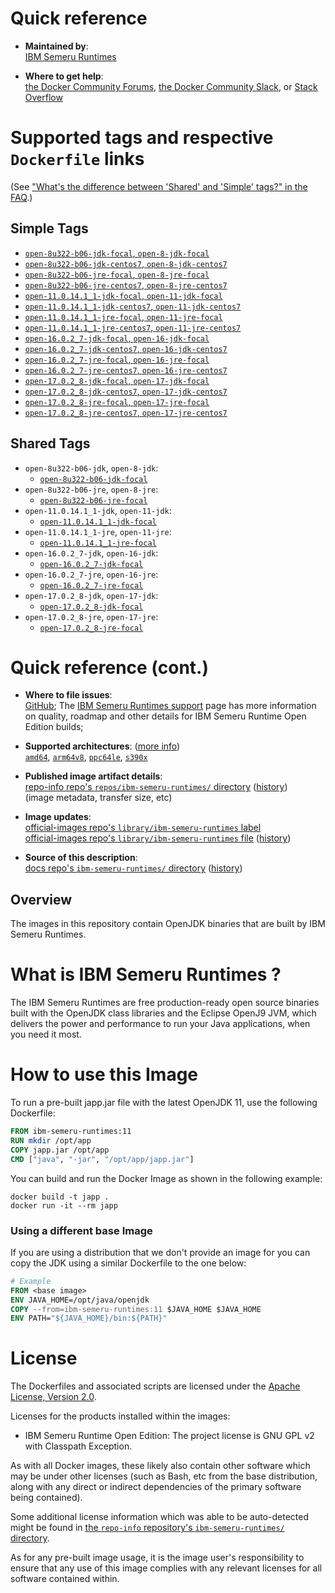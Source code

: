 <!--

********************************************************************************

WARNING:

    DO NOT EDIT "ibm-semeru-runtimes/README.md"

    IT IS AUTO-GENERATED

    (from the other files in "ibm-semeru-runtimes/" combined with a set of templates)

********************************************************************************

-->

# Quick reference

-	**Maintained by**:  
	[IBM Semeru Runtimes](https://github.com/ibmruntimes/semeru-containers)

-	**Where to get help**:  
	[the Docker Community Forums](https://forums.docker.com/), [the Docker Community Slack](https://dockr.ly/slack), or [Stack Overflow](https://stackoverflow.com/search?tab=newest&q=docker)

# Supported tags and respective `Dockerfile` links

(See ["What's the difference between 'Shared' and 'Simple' tags?" in the FAQ](https://github.com/docker-library/faq#whats-the-difference-between-shared-and-simple-tags).)

## Simple Tags

-	[`open-8u322-b06-jdk-focal`, `open-8-jdk-focal`](https://github.com/ibmruntimes/semeru-containers/blob/160ca3033c91039155d2d7006c42d69d5a331489/8/jdk/ubuntu/Dockerfile.open.releases.full)
-	[`open-8u322-b06-jdk-centos7`, `open-8-jdk-centos7`](https://github.com/ibmruntimes/semeru-containers/blob/160ca3033c91039155d2d7006c42d69d5a331489/8/jdk/centos/Dockerfile.open.releases.full)
-	[`open-8u322-b06-jre-focal`, `open-8-jre-focal`](https://github.com/ibmruntimes/semeru-containers/blob/160ca3033c91039155d2d7006c42d69d5a331489/8/jre/ubuntu/Dockerfile.open.releases.full)
-	[`open-8u322-b06-jre-centos7`, `open-8-jre-centos7`](https://github.com/ibmruntimes/semeru-containers/blob/160ca3033c91039155d2d7006c42d69d5a331489/8/jre/centos/Dockerfile.open.releases.full)
-	[`open-11.0.14.1_1-jdk-focal`, `open-11-jdk-focal`](https://github.com/ibmruntimes/semeru-containers/blob/160ca3033c91039155d2d7006c42d69d5a331489/11/jdk/ubuntu/Dockerfile.open.releases.full)
-	[`open-11.0.14.1_1-jdk-centos7`, `open-11-jdk-centos7`](https://github.com/ibmruntimes/semeru-containers/blob/160ca3033c91039155d2d7006c42d69d5a331489/11/jdk/centos/Dockerfile.open.releases.full)
-	[`open-11.0.14.1_1-jre-focal`, `open-11-jre-focal`](https://github.com/ibmruntimes/semeru-containers/blob/160ca3033c91039155d2d7006c42d69d5a331489/11/jre/ubuntu/Dockerfile.open.releases.full)
-	[`open-11.0.14.1_1-jre-centos7`, `open-11-jre-centos7`](https://github.com/ibmruntimes/semeru-containers/blob/160ca3033c91039155d2d7006c42d69d5a331489/11/jre/centos/Dockerfile.open.releases.full)
-	[`open-16.0.2_7-jdk-focal`, `open-16-jdk-focal`](https://github.com/ibmruntimes/semeru-containers/blob/160ca3033c91039155d2d7006c42d69d5a331489/16/jdk/ubuntu/Dockerfile.open.releases.full)
-	[`open-16.0.2_7-jdk-centos7`, `open-16-jdk-centos7`](https://github.com/ibmruntimes/semeru-containers/blob/160ca3033c91039155d2d7006c42d69d5a331489/16/jdk/centos/Dockerfile.open.releases.full)
-	[`open-16.0.2_7-jre-focal`, `open-16-jre-focal`](https://github.com/ibmruntimes/semeru-containers/blob/160ca3033c91039155d2d7006c42d69d5a331489/16/jre/ubuntu/Dockerfile.open.releases.full)
-	[`open-16.0.2_7-jre-centos7`, `open-16-jre-centos7`](https://github.com/ibmruntimes/semeru-containers/blob/160ca3033c91039155d2d7006c42d69d5a331489/16/jre/centos/Dockerfile.open.releases.full)
-	[`open-17.0.2_8-jdk-focal`, `open-17-jdk-focal`](https://github.com/ibmruntimes/semeru-containers/blob/160ca3033c91039155d2d7006c42d69d5a331489/17/jdk/ubuntu/Dockerfile.open.releases.full)
-	[`open-17.0.2_8-jdk-centos7`, `open-17-jdk-centos7`](https://github.com/ibmruntimes/semeru-containers/blob/160ca3033c91039155d2d7006c42d69d5a331489/17/jdk/centos/Dockerfile.open.releases.full)
-	[`open-17.0.2_8-jre-focal`, `open-17-jre-focal`](https://github.com/ibmruntimes/semeru-containers/blob/160ca3033c91039155d2d7006c42d69d5a331489/17/jre/ubuntu/Dockerfile.open.releases.full)
-	[`open-17.0.2_8-jre-centos7`, `open-17-jre-centos7`](https://github.com/ibmruntimes/semeru-containers/blob/160ca3033c91039155d2d7006c42d69d5a331489/17/jre/centos/Dockerfile.open.releases.full)

## Shared Tags

-	`open-8u322-b06-jdk`, `open-8-jdk`:
	-	[`open-8u322-b06-jdk-focal`](https://github.com/ibmruntimes/semeru-containers/blob/160ca3033c91039155d2d7006c42d69d5a331489/8/jdk/ubuntu/Dockerfile.open.releases.full)
-	`open-8u322-b06-jre`, `open-8-jre`:
	-	[`open-8u322-b06-jre-focal`](https://github.com/ibmruntimes/semeru-containers/blob/160ca3033c91039155d2d7006c42d69d5a331489/8/jre/ubuntu/Dockerfile.open.releases.full)
-	`open-11.0.14.1_1-jdk`, `open-11-jdk`:
	-	[`open-11.0.14.1_1-jdk-focal`](https://github.com/ibmruntimes/semeru-containers/blob/160ca3033c91039155d2d7006c42d69d5a331489/11/jdk/ubuntu/Dockerfile.open.releases.full)
-	`open-11.0.14.1_1-jre`, `open-11-jre`:
	-	[`open-11.0.14.1_1-jre-focal`](https://github.com/ibmruntimes/semeru-containers/blob/160ca3033c91039155d2d7006c42d69d5a331489/11/jre/ubuntu/Dockerfile.open.releases.full)
-	`open-16.0.2_7-jdk`, `open-16-jdk`:
	-	[`open-16.0.2_7-jdk-focal`](https://github.com/ibmruntimes/semeru-containers/blob/160ca3033c91039155d2d7006c42d69d5a331489/16/jdk/ubuntu/Dockerfile.open.releases.full)
-	`open-16.0.2_7-jre`, `open-16-jre`:
	-	[`open-16.0.2_7-jre-focal`](https://github.com/ibmruntimes/semeru-containers/blob/160ca3033c91039155d2d7006c42d69d5a331489/16/jre/ubuntu/Dockerfile.open.releases.full)
-	`open-17.0.2_8-jdk`, `open-17-jdk`:
	-	[`open-17.0.2_8-jdk-focal`](https://github.com/ibmruntimes/semeru-containers/blob/160ca3033c91039155d2d7006c42d69d5a331489/17/jdk/ubuntu/Dockerfile.open.releases.full)
-	`open-17.0.2_8-jre`, `open-17-jre`:
	-	[`open-17.0.2_8-jre-focal`](https://github.com/ibmruntimes/semeru-containers/blob/160ca3033c91039155d2d7006c42d69d5a331489/17/jre/ubuntu/Dockerfile.open.releases.full)

# Quick reference (cont.)

-	**Where to file issues**:  
	[GitHub](https://github.com/ibmruntimes/Semeru-Runtimes/issues); The [IBM Semeru Runtimes support](https://ibm.com/semeru-runtimes) page has more information on quality, roadmap and other details for IBM Semeru Runtime Open Edition builds;

-	**Supported architectures**: ([more info](https://github.com/docker-library/official-images#architectures-other-than-amd64))  
	[`amd64`](https://hub.docker.com/r/amd64/ibm-semeru-runtimes/), [`arm64v8`](https://hub.docker.com/r/arm64v8/ibm-semeru-runtimes/), [`ppc64le`](https://hub.docker.com/r/ppc64le/ibm-semeru-runtimes/), [`s390x`](https://hub.docker.com/r/s390x/ibm-semeru-runtimes/)

-	**Published image artifact details**:  
	[repo-info repo's `repos/ibm-semeru-runtimes/` directory](https://github.com/docker-library/repo-info/blob/master/repos/ibm-semeru-runtimes) ([history](https://github.com/docker-library/repo-info/commits/master/repos/ibm-semeru-runtimes))  
	(image metadata, transfer size, etc)

-	**Image updates**:  
	[official-images repo's `library/ibm-semeru-runtimes` label](https://github.com/docker-library/official-images/issues?q=label%3Alibrary%2Fibm-semeru-runtimes)  
	[official-images repo's `library/ibm-semeru-runtimes` file](https://github.com/docker-library/official-images/blob/master/library/ibm-semeru-runtimes) ([history](https://github.com/docker-library/official-images/commits/master/library/ibm-semeru-runtimes))

-	**Source of this description**:  
	[docs repo's `ibm-semeru-runtimes/` directory](https://github.com/docker-library/docs/tree/master/ibm-semeru-runtimes) ([history](https://github.com/docker-library/docs/commits/master/ibm-semeru-runtimes))

## Overview

The images in this repository contain OpenJDK binaries that are built by IBM Semeru Runtimes.

# What is IBM Semeru Runtimes ?

The IBM Semeru Runtimes are free production-ready open source binaries built with the OpenJDK class libraries and the Eclipse OpenJ9 JVM, which delivers the power and performance to run your Java applications, when you need it most.

# How to use this Image

To run a pre-built japp.jar file with the latest OpenJDK 11, use the following Dockerfile:

```dockerfile
FROM ibm-semeru-runtimes:11
RUN mkdir /opt/app
COPY japp.jar /opt/app
CMD ["java", "-jar", "/opt/app/japp.jar"]
```

You can build and run the Docker Image as shown in the following example:

```console
docker build -t japp .
docker run -it --rm japp
```

### Using a different base Image

If you are using a distribution that we don't provide an image for you can copy the JDK using a similar Dockerfile to the one below:

```dockerfile
# Example
FROM <base image>
ENV JAVA_HOME=/opt/java/openjdk
COPY --from=ibm-semeru-runtimes:11 $JAVA_HOME $JAVA_HOME
ENV PATH="${JAVA_HOME}/bin:${PATH}"
```

# License

The Dockerfiles and associated scripts are licensed under the [Apache License, Version 2.0](http://www.apache.org/licenses/LICENSE-2.0.html).

Licenses for the products installed within the images:

-	IBM Semeru Runtime Open Edition: The project license is GNU GPL v2 with Classpath Exception.

As with all Docker images, these likely also contain other software which may be under other licenses (such as Bash, etc from the base distribution, along with any direct or indirect dependencies of the primary software being contained).

Some additional license information which was able to be auto-detected might be found in [the `repo-info` repository's `ibm-semeru-runtimes/` directory](https://github.com/docker-library/repo-info/tree/master/repos/ibm-semeru-runtimes).

As for any pre-built image usage, it is the image user's responsibility to ensure that any use of this image complies with any relevant licenses for all software contained within.

